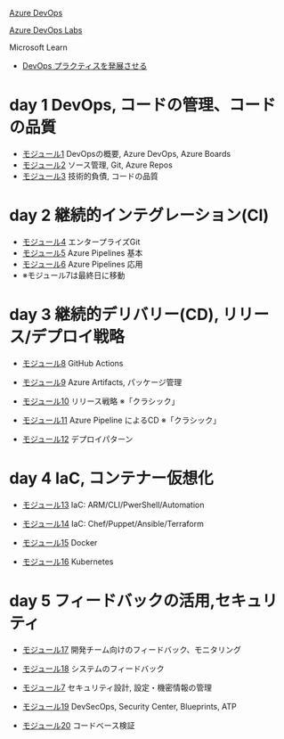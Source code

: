 [Azure DevOps](https://azure.microsoft.com/ja-jp/services/devops/)

[Azure DevOps Labs](https://azuredevopslabs.com/)

Microsoft Learn
- [DevOps プラクティスを発展させる](https://docs.microsoft.com/ja-jp/learn/paths/evolve-your-devops-practices/)

# day 1 DevOps, コードの管理、コードの品質

- [モジュール1](mod01.md) DevOpsの概要, Azure DevOps, Azure Boards
- [モジュール2](mod02.md) ソース管理, Git, Azure Repos
- [モジュール3](mod03.md) 技術的負債, コードの品質

# day 2 継続的インテグレーション(CI)

- [モジュール4](mod04.md) エンタープライズGit
- [モジュール5](mod05.md) Azure Pipelines 基本
- [モジュール6](mod06.md) Azure Pipelines 応用
- ※モジュール7は最終日に移動

# day 3 継続的デリバリー(CD), リリース/デプロイ戦略

- [モジュール8](mod08.md) GitHub Actions
- [モジュール9](mod09.md) Azure Artifacts, パッケージ管理

- [モジュール10](mod10.md) リリース戦略 ※「クラシック」
- [モジュール11](mod11.md) Azure Pipeline によるCD ※「クラシック」
- [モジュール12](mod12.md) デプロイパターン

# day 4 IaC, コンテナー仮想化

- [モジュール13](mod13.md) IaC: ARM/CLI/PwerShell/Automation
- [モジュール14](mod14.md) IaC: Chef/Puppet/Ansible/Terraform

- [モジュール15](mod15.md) Docker
- [モジュール16](mod16.md) Kubernetes

# day 5 フィードバックの活用,セキュリティ

- [モジュール17](mod17.md) 開発チーム向けのフィードバック、モニタリング
- [モジュール18](mod18.md) システムのフィードバック

- [モジュール7](mod07.md) セキュリティ設計, 設定・機密情報の管理
- [モジュール19](mod19.md) DevSecOps, Security Center, Blueprints, ATP
- [モジュール20](mod20.md) コードベース検証

